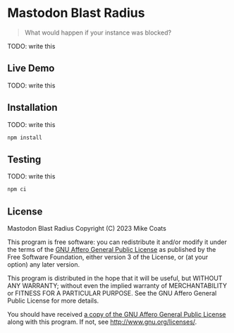 # Mastodon Blast Radius

> What would happen if your instance was blocked?

TODO: write this

## Live Demo

TODO: write this

## Installation

TODO: write this

```sh
npm install
```

## Testing

TODO: write this

```sh
npm ci
```

## License

Mastodon Blast Radius
Copyright (C) 2023  Mike Coats

This program is free software: you can redistribute it and/or modify it
under the terms of the [GNU Affero General Public License](./LICENSE.md)
as published by the Free Software Foundation, either version 3 of the
License, or (at your option) any later version.

This program is distributed in the hope that it will be useful,
but WITHOUT ANY WARRANTY; without even the implied warranty of
MERCHANTABILITY or FITNESS FOR A PARTICULAR PURPOSE.  See the
GNU Affero General Public License for more details.

You should have received
[a copy of the GNU Affero General Public License](./LICENSE.md) along
with this program.  If not, see <http://www.gnu.org/licenses/>.
